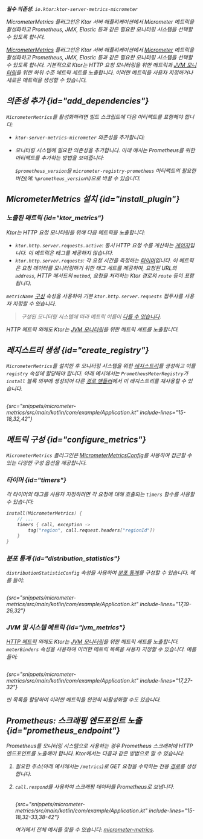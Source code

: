[//]: # (title: Micrometer 메트릭)

<show-structure for="chapter" depth="2"/>
<primary-label ref="server-plugin"/>

[micrometer_jvm_metrics]: https://micrometer.io/docs/ref/jvm

<var name="package_name" value="io.ktor.server.metrics.micrometer"/>

<tldr>
<p>
<b>필수 의존성</b>: <code>io.ktor:ktor-server-metrics-micrometer</code>
</p>
<var name="example_name" value="micrometer-metrics"/>
<include from="lib.topic" element-id="download_example"/>
<include from="lib.topic" element-id="native_server_not_supported"/>
</tldr>

<link-summary>MicrometerMetrics 플러그인은 Ktor 서버 애플리케이션에서 Micrometer 메트릭을 활성화하고 Prometheus, JMX, Elastic 등과 같은 필요한 모니터링 시스템을 선택할 수 있도록 합니다.</link-summary>

[MicrometerMetrics](https://api.ktor.io/ktor-server/ktor-server-plugins/ktor-server-metrics-micrometer/io.ktor.server.metrics.micrometer/-micrometer-metrics) 플러그인은 Ktor 서버 애플리케이션에서 [Micrometer](https://micrometer.io/docs) 메트릭을 활성화하고 Prometheus, JMX, Elastic 등과 같은 필요한 모니터링 시스템을 선택할 수 있도록 합니다. 기본적으로 Ktor는 HTTP 요청 모니터링을 위한 메트릭과 [JVM 모니터링][micrometer_jvm_metrics]을 위한 하위 수준 메트릭 세트를 노출합니다. 이러한 메트릭을 사용자 지정하거나 새로운 메트릭을 생성할 수 있습니다.

## 의존성 추가 {id="add_dependencies"}
`MicrometerMetrics`를 활성화하려면 빌드 스크립트에 다음 아티팩트를 포함해야 합니다:
* `ktor-server-metrics-micrometer` 의존성을 추가합니다:

  <var name="artifact_name" value="ktor-server-metrics-micrometer"/>
  <include from="lib.topic" element-id="add_ktor_artifact"/>
  
* 모니터링 시스템에 필요한 의존성을 추가합니다. 아래 예시는 Prometheus를 위한 아티팩트를 추가하는 방법을 보여줍니다:

  <var name="group_id" value="io.micrometer"/>
  <var name="artifact_name" value="micrometer-registry-prometheus"/>
  <var name="version" value="prometheus_version"/>
  <include from="lib.topic" element-id="add_artifact"/>
  
  `$prometheus_version`을 `micrometer-registry-prometheus` 아티팩트의 필요한 버전(예: `%prometheus_version%`)으로 바꿀 수 있습니다.

## MicrometerMetrics 설치 {id="install_plugin"}

<var name="plugin_name" value="MicrometerMetrics"/>
<include from="lib.topic" element-id="install_plugin"/>

### 노출된 메트릭 {id="ktor_metrics"}
Ktor는 HTTP 요청 모니터링을 위해 다음 메트릭을 노출합니다:
* `ktor.http.server.requests.active`: 동시 HTTP 요청 수를 계산하는 [게이지](https://micrometer.io/docs/concepts#_gauges)입니다. 이 메트릭은 태그를 제공하지 않습니다.
* `ktor.http.server.requests`: 각 요청 시간을 측정하는 [타이머](https://micrometer.io/docs/concepts#_timers)입니다. 이 메트릭은 요청 데이터를 모니터링하기 위한 태그 세트를 제공하며, 요청된 URL의 `address`, HTTP 메서드의 `method`, 요청을 처리하는 Ktor 경로의 `route` 등이 포함됩니다.

`metricName` [구성](#configure_metrics) 속성을 사용하여 기본 `ktor.http.server.requests` 접두사를 사용자 지정할 수 있습니다.

> 구성된 모니터링 시스템에 따라 메트릭 이름이 [다를 수 있습니다](https://micrometer.io/docs/concepts#_naming_meters).

HTTP 메트릭 외에도 Ktor는 [JVM 모니터링](#jvm_metrics)을 위한 메트릭 세트를 노출합니다.

## 레지스트리 생성 {id="create_registry"}

`MicrometerMetrics`를 설치한 후 모니터링 시스템을 위한 [레지스트리](https://micrometer.io/docs/concepts#_registry)를 생성하고 이를 `registry` 속성에 할당해야 합니다. 아래 예시에서는 `PrometheusMeterRegistry`가 `install` 블록 외부에 생성되어 다른 [경로 핸들러](server-routing.md)에서 이 레지스트리를 재사용할 수 있습니다.

```kotlin
```
{src="snippets/micrometer-metrics/src/main/kotlin/com/example/Application.kt" include-lines="15-18,32,42"}

## 메트릭 구성 {id="configure_metrics"}

`MicrometerMetrics` 플러그인은 [MicrometerMetricsConfig](https://api.ktor.io/ktor-server/ktor-server-plugins/ktor-server-metrics-micrometer/io.ktor.server.metrics.micrometer/-micrometer-metrics-config/index.html)를 사용하여 접근할 수 있는 다양한 구성 옵션을 제공합니다.

### 타이머 {id="timers"}
각 타이머의 태그를 사용자 지정하려면 각 요청에 대해 호출되는 `timers` 함수를 사용할 수 있습니다:
```kotlin
install(MicrometerMetrics) {
    // ...
    timers { call, exception ->
        tag("region", call.request.headers["regionId"])
    }
}
```

### 분포 통계 {id="distribution_statistics"}
`distributionStatisticConfig` 속성을 사용하여 [분포 통계](https://micrometer.io/docs/concepts#_configuring_distribution_statistics)를 구성할 수 있습니다. 예를 들어:

```kotlin
```
{src="snippets/micrometer-metrics/src/main/kotlin/com/example/Application.kt" include-lines="17,19-26,32"}

### JVM 및 시스템 메트릭 {id="jvm_metrics"}
[HTTP 메트릭](#ktor_metrics) 외에도 Ktor는 [JVM 모니터링][micrometer_jvm_metrics]을 위한 메트릭 세트를 노출합니다. `meterBinders` 속성을 사용하여 이러한 메트릭 목록을 사용자 지정할 수 있습니다. 예를 들어:

```kotlin
```
{src="snippets/micrometer-metrics/src/main/kotlin/com/example/Application.kt" include-lines="17,27-32"}

빈 목록을 할당하여 이러한 메트릭을 완전히 비활성화할 수도 있습니다.

## Prometheus: 스크래핑 엔드포인트 노출 {id="prometheus_endpoint"}
Prometheus를 모니터링 시스템으로 사용하는 경우 Prometheus 스크래퍼에 HTTP 엔드포인트를 노출해야 합니다. Ktor에서는 다음과 같은 방법으로 할 수 있습니다:
1. 필요한 주소(아래 예시에서는 `/metrics`)로 GET 요청을 수락하는 전용 [경로](server-routing.md)를 생성합니다.
2. `call.respond`를 사용하여 스크래핑 데이터를 Prometheus로 보냅니다.

   ```kotlin
   ```
   {src="snippets/micrometer-metrics/src/main/kotlin/com/example/Application.kt" include-lines="15-18,32-33,38-42"}

   여기에서 전체 예시를 찾을 수 있습니다: [micrometer-metrics](https://github.com/ktorio/ktor-documentation/tree/%ktor_version%/codeSnippets/snippets/micrometer-metrics).